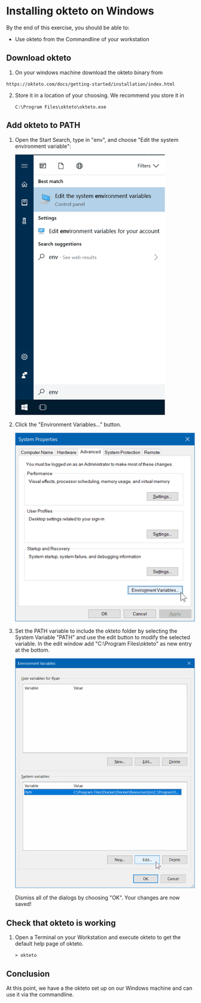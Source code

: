 # Installing okteto on Windows

By the end of this exercise, you should be able to:

 - Use okteto from the Commandline of your workstation

## Download okteto

1.  On your windows machine download the okteto binary from

   ```
   https://okteto.com/docs/getting-started/installation/index.html
   ```

2. Store it in a location of your choosing. We recommend you store it in

    ```
    C:\Program Files\okteto\okteto.exe
    ```

## Add okteto to PATH

1. Open the Start Search, type in "env", and choose "Edit the system environment variable":

   <img src="../media/windows-path-1-start-menu.png" style="height: auto !important; width: 400px !important" />

2. Click the "Environment Variables..." button.

    <img src="../media/windows-path-2-system-properties.png" style="height: auto !important; width: 600px !important" />

3. Set the PATH variable to include the okteto folder by selecting the System Variable "PATH" and use the edit button to modify the selected variable. In the edit window add "C:\Program Files\okteto" as new entry at the bottom.
    
    <img src="../media/windows-path-3-select-row-and-edit.png" style="height: auto !important; width: 600px !important" />

   Dismiss all of the dialogs by choosing "OK". Your changes are now saved!

## Check that okteto is working

1. Open a Terminal on your Workstation and execute okteto to get the default help page of okteto.

    ```
    > okteto
    ```

## Conclusion

At this point, we have a the okteto set up on our Windows machine and can use it via the commandline.